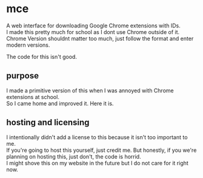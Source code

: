 # mce
A web interface for downloading Google Chrome extensions with IDs.  
I made this pretty much for school as I dont use Chrome outside of it.  
Chrome Version shouldnt matter too much, just follow the format and enter modern versions.  
  
The code for this isn't good.
## purpose
I made a primitive version of this when I was annoyed with Chrome extensions at school.  
So I came home and improved it. Here it is.  
## hosting and licensing
I intentionally didn't add a license to this because it isn't too important to me.  
If you're going to host this yourself, just credit me. But honestly, if you we're planning on hosting this, just don't, the code is horrid.  
I might shove this on my website in the future but I do not care for it right now.
